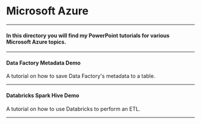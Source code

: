 # Microsoft Azure

----

#### In this directory you will find my PowerPoint tutorials for various Microsoft Azure topics.

----

#### Data Factory Metadata Demo
A tutorial on how to save Data Factory's metadata to a table.

----

#### Databricks Spark Hive Demo
A tutorial on how to use Databricks to perform an ETL.

----
